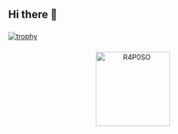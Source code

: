 ## Hi there 👋

<!--
**R4P0SO/R4P0SO** is a ✨ _special_ ✨ repository because its `README.md` (this file) appears on your GitHub profile.

Here are some ideas to get you started:

- 🔭 I’m currently working on ...
- 🌱 I’m currently learning ...
- 👯 I’m looking to collaborate on ...
- 🤔 I’m looking for help with ...
- 💬 Ask me about ...
- 📫 How to reach me: ...
- 😄 Pronouns: ...
- ⚡ Fun fact: ...
-->
###



###

[![trophy](https://github-profile-trophy.vercel.app/?username=R4P0SO&theme=discord)](https://github.com/ryo-ma/github-profile-trophy)

###

<p align="center"> <img height="150em" src="https://github-readme-stats.vercel.app/api/top-langs/?username=R4P0SO&hide_progress=true&theme=transparent" alt=R4P0SO /></p>
